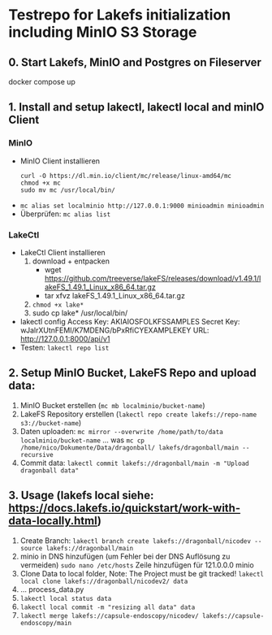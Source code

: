# Testrepo for Lakefs initialization including MinIO S3 Storage

## 0. Start Lakefs, MinIO and Postgres on Fileserver
docker compose up

## 1. Install and setup lakectl, lakectl local and minIO Client

### MinIO
- MinIO Client installieren
    ```
    curl -O https://dl.min.io/client/mc/release/linux-amd64/mc 
    chmod +x mc 
    sudo mv mc /usr/local/bin/
    ```
- `mc alias set localminio http://127.0.0.1:9000 minioadmin minioadmin`
- Überprüfen: `mc alias list`

### LakeCtl
- LakeCtl Client installieren
	1. download + entpacken 
        - wget https://github.com/treeverse/lakeFS/releases/download/v1.49.1/lakeFS_1.49.1_Linux_x86_64.tar.gz
        - tar xfvz lakeFS_1.49.1_Linux_x86_64.tar.gz
	2. `chmod +x lake* `
    3. sudo cp lake* /usr/local/bin/
- lakectl config
Access Key: AKIAIOSFOLKFSSAMPLES
Secret Key: wJalrXUtnFEMI/K7MDENG/bPxRfiCYEXAMPLEKEY
URL: http://127.0.0.1:8000/api/v1
- Testen: `lakectl repo list`

## 2. Setup MinIO Bucket, LakeFS Repo and upload data: 
1. MinIO Bucket erstellen (`mc mb localminio/bucket-name`)
2. LakeFS Repository erstellen (`lakectl repo create lakefs://repo-name s3://bucket-name`)
3. Daten uploaden: `mc mirror --overwrite /home/path/to/data localminio/bucket-name`  ... was `mc cp /home/nico/Dokumente/Data/dragonball/ lakefs/dragonball/main --recursive`
4. Commit data: `lakectl commit lakefs://dragonball/main -m "Upload dragonball data"`

## 3. Usage (lakefs local siehe: https://docs.lakefs.io/quickstart/work-with-data-locally.html)
1. Create Branch: `lakectl branch create lakefs://dragonball/nicodev --source lakefs://dragonball/main`
2. minio in DNS hinzufügen (um Fehler bei der DNS Auflösung zu vermeiden) `sudo nano /etc/hosts` Zeile hinzufügen für 121.0.0.0 minio
3. Clone Data to local folder, Note: The Project must be git tracked! `lakectl local clone lakefs://dragonball/nicodev2/ data`
4. ... process_data.py
5. `lakectl local status data`
6. `lakectl local commit -m "resizing all data" data`
7. `lakectl merge lakefs://capsule-endoscopy/nicodev/ lakefs://capsule-endoscopy/main`